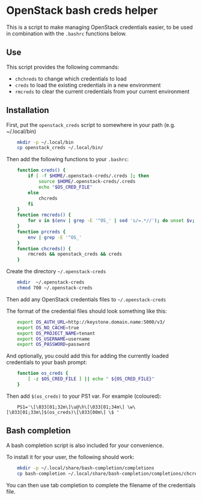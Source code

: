 OpenStack bash creds helper
===========================
This is a script to make managing OpenStack credentials easier, to be used in combination with the `.bashrc` functions below.

Use
---
This script provides the following commands:

  * `chchreds` to change which credentials to load
  * `creds`    to load the existing credentials in a new environment
  * `rmcreds`  to clear the current credentials from your current environment

Installation
---------------
First, put the `openstack_creds` script to somewhere in your path (e.g. ~/.local/bin)

``` sh
    mkdir -p ~/.local/bin
    cp openstack_creds ~/.local/bin/
```

Then add the following functions to your `.bashrc`:

``` sh
    function creds() {
        if [ -f $HOME/.openstack-creds/.creds ]; then
            source $HOME/.openstack-creds/.creds
            echo "$OS_CRED_FILE"
        else
            chcreds
        fi
    }
    function rmcreds() {
        for v in $(env | grep -E '^OS_' | sed 's/=.*//'); do unset $v; done
    }
    function prcreds {
        env | grep -E '^OS_'
    }
    function chcreds() {
        rmcreds && openstack_creds && creds
    }
```

Create the directory `~/.openstack-creds`

``` sh
    mkdir  ~/.openstack-creds
    chmod 700 ~/.openstack-creds
```

Then add any OpenStack credentials files to `~/.openstack-creds`

The format of the credential files should look something like this:

``` sh
    export OS_AUTH_URL=http://keystone.domain.name:5000/v3/
    export OS_NO_CACHE=true
    export OS_PROJECT_NAME=tenant
    export OS_USERNAME=username
    export OS_PASSWORD=password
```

And optionally, you could add this for adding the currently loaded credentials to your bash prompt:

``` sh
    function os_creds {
        [ -z $OS_CRED_FILE ] || echo " ${OS_CRED_FILE}"
    }
```
Then add `$(os_creds)` to your PS1 var. For example (coloured):

```
    PS1='\[\033[01;32m\]\u@\h\[\033[01;34m\] \w\[\033[01;33m\]$(os_creds)\[\033[00m\] \$ '
```

Bash completion
---------------
A bash completion script is also included for your convenience.

To install it for your user, the following should work:

``` sh
    mkdir -p ~/.local/share/bash-completion/completions
    cp bash-completion ~/.local/share/bash-completion/completions/chcreds
```

You can then use tab completion to complete the filename of the credentials file.
